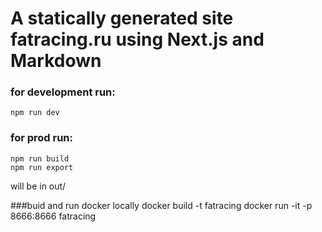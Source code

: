 # A statically generated site fatracing.ru using Next.js and Markdown

### for development run:

    npm run dev

### for prod run:

    npm run build
    npm run export

will be in out/



###buid and run docker locally
docker build -t fatracing
docker run -it -p 8666:8666 fatracing